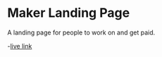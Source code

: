# Maker Landing Page

A landing page for people to work on and get paid.

-[live link](https://maker-fordevsjs.netlify.app)
